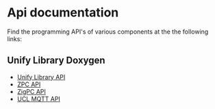# Api documentation

Find the programming API's of various components at the the following links:

## Unify Library Doxygen

- <a href="../doxygen_uic/index.html">Unify Library API</a>
- <a href="../doxygen_zpc/index.html">ZPC API</a>
- <a href="../doxygen_zigpc/index.html">ZigPC API</a>
- <a href="../reference_ucl_mqtt/index.html">UCL MQTT API</a>
